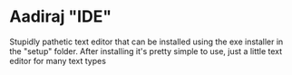# Aadiraj "IDE"

Stupidly pathetic text editor that can be installed using the exe installer in the "setup" folder. After installing it's pretty simple to use, just a little text editor for many text types
